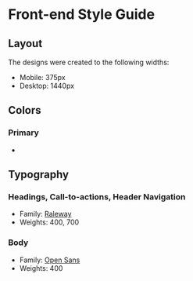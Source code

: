 # Front-end Style Guide

## Layout

The designs were created to the following widths:

- Mobile: 375px
- Desktop: 1440px

## Colors

### Primary

- 

## Typography

### Headings, Call-to-actions, Header Navigation

- Family: [Raleway](https://fonts.google.com/specimen/Raleway)
- Weights: 400, 700

### Body

- Family: [Open Sans](https://fonts.google.com/specimen/Open+Sans)
- Weights: 400